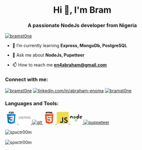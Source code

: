 <h1 align="center">Hi 👋, I'm Bram</h1>
<h3 align="center">A passionate NodeJs developer from Nigeria</h3>

<p align="left"> <a href="https://twitter.com/bramst0ne" target="blank"><img src="https://img.shields.io/twitter/follow/bramst0ne?logo=twitter&style=for-the-badge" alt="bramst0ne" /></a> </p>

- 🌱 I’m currently learning **Express, MongoDb, PostgreSQL**

- 💬 Ask me about **NodeJs, Pupetteer**

- 📫 How to reach me **en4abraham@gmail.com**

<h3 align="left">Connect with me:</h3>
<p align="left">
<a href="https://twitter.com/bramst0ne" target="blank"><img align="center" src="https://raw.githubusercontent.com/rahuldkjain/github-profile-readme-generator/master/src/images/icons/Social/twitter.svg" alt="bramst0ne" height="30" width="40" /></a>
<a href="https://linkedin.com/in/linkedin.com/in/abraham-enoma" target="blank"><img align="center" src="https://raw.githubusercontent.com/rahuldkjain/github-profile-readme-generator/master/src/images/icons/Social/linked-in-alt.svg" alt="linkedin.com/in/abraham-enoma" height="30" width="40" /></a>
<a href="https://instagram.com/bramst0ne" target="blank"><img align="center" src="https://raw.githubusercontent.com/rahuldkjain/github-profile-readme-generator/master/src/images/icons/Social/instagram.svg" alt="bramst0ne" height="30" width="40" /></a>
</p>

<h3 align="left">Languages and Tools:</h3>
<p align="left"> <a href="https://www.w3schools.com/css/" target="_blank" rel="noreferrer"> <img src="https://raw.githubusercontent.com/devicons/devicon/master/icons/css3/css3-original-wordmark.svg" alt="css3" width="40" height="40"/> </a> <a href="https://expressjs.com" target="_blank" rel="noreferrer"> <img src="https://raw.githubusercontent.com/devicons/devicon/master/icons/express/express-original-wordmark.svg" alt="express" width="40" height="40"/> </a> <a href="https://git-scm.com/" target="_blank" rel="noreferrer"> <img src="https://www.vectorlogo.zone/logos/git-scm/git-scm-icon.svg" alt="git" width="40" height="40"/> </a> <a href="https://www.w3.org/html/" target="_blank" rel="noreferrer"> <img src="https://raw.githubusercontent.com/devicons/devicon/master/icons/html5/html5-original-wordmark.svg" alt="html5" width="40" height="40"/> </a> <a href="https://developer.mozilla.org/en-US/docs/Web/JavaScript" target="_blank" rel="noreferrer"> <img src="https://raw.githubusercontent.com/devicons/devicon/master/icons/javascript/javascript-original.svg" alt="javascript" width="40" height="40"/> </a> <a href="https://nodejs.org" target="_blank" rel="noreferrer"> <img src="https://raw.githubusercontent.com/devicons/devicon/master/icons/nodejs/nodejs-original-wordmark.svg" alt="nodejs" width="40" height="40"/> </a> <a href="https://github.com/puppeteer/puppeteer" target="_blank" rel="noreferrer"> <img src="https://www.vectorlogo.zone/logos/pptrdev/pptrdev-official.svg" alt="puppeteer" width="40" height="40"/> </a> </p>

<p><img align="center" src="https://github-readme-stats.vercel.app/api/top-langs?username=spxctr00m&show_icons=true&locale=en&layout=compact" alt="spxctr00m" /></p>

<p><img align="center" src="https://github-readme-streak-stats.herokuapp.com/?user=spxctr00m&" alt="spxctr00m" /></p>
